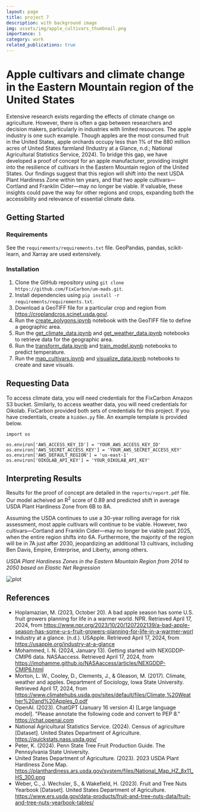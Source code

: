 ```yaml
---
layout: page
title: project 7
description: with background image
img: assets/img/apple_cultivars_thumbnail.png
importance: 1
category: work
related_publications: true
---
```


# Apple cultivars and climate change in the Eastern Mountain region of the United States
Extensive research exists regarding the effects of climate change on agriculture. However, there is often a gap between researchers and decision makers, particularly in industries with limited resources. The apple industry is one such example. Though apples are the most consumed fruit in the United States, apple orchards occupy less than 1% of the 880 million acres of United States farmland (Industry at a Glance, n.d.; National Agricultural Statistics Service, 2024). To bridge this gap, we have developed a proof of concept for an apple manufacturer, providing insight into the resilience of cultivars in the Eastern Mountain region of the United States. Our findings suggest that this region will shift into the next USDA Plant Hardiness Zone within ten years, and that two apple cultivars—Cortland and Franklin Cider—may no longer be viable. If valuable, these insights could pave the way for other regions and crops, expanding both the accessibility and relevance of essential climate data.

## Getting Started
### Requirements
See the `requirements/requirements.txt` file. GeoPandas, pandas, scikit-learn, and Xarray are used extensively.
### Installation
1. Clone the GitHub repository using `git clone https://github.com/FixCarbon/um-mads.git`.
2. Install dependencies using `pip install -r requirements/requirements.txt`.
3. Download a GeoTIFF file for a particular crop and region from https://croplandcros.scinet.usda.gov/.
4. Run the [create_polygons.ipynb](notebooks/create_polygons.ipynb) notebook with the GeoTIFF file to define a geographic area.
5. Run the [get_climate_data.ipynb](notebooks/get_climate_data.ipynb) and [get_weather_data.ipynb](notebooks/get_weather_data.ipynb) notebooks to retrieve data for the geographic area.
6. Run the [transform_data.ipynb](notebooks/transform_data.ipynb) and [train_model.ipynb](notebooks/train_model.ipynb) notebooks to predict temperature.
7. Run the [map_cultivars.ipynb](notebooks/map_cultivars.ipynb) and [visualize_data.ipynb](notebooks/visualize_data.ipynb) notebooks to create and save visuals.
## Requesting Data
To access climate data, you will need credentials for the FixCarbon Amazon S3 bucket. Similarly, to access weather data, you will need credentials for Oikolab. FixCarbon provided both sets of credentials for this project. If you have credentials, create a `hidden.py` file. An example template is provided below.

```
import os

os.environ['AWS_ACCESS_KEY_ID'] = 'YOUR_AWS_ACCESS_KEY_ID'
os.environ['AWS_SECRET_ACCESS_KEY'] = 'YOUR_AWS_SECRET_ACCESS_KEY'
os.environ['AWS_DEFAULT_REGION'] = 'us-east-1'
os.environ['OIKOLAB_API_KEY'] = 'YOUR_OIKOLAB_API_KEY'
```

## Interpreting Results
Results for the proof of concept are detailed in the `reports/report.pdf` file. Our model acheived an R<sup>2</sup> score of 0.89 and predicted shift in average USDA Plant Hardiness Zone from 6B to 8A. 

Assuming the USDA continues to use a 30-year rolling average for risk assessment, most apple cultivars will continue to be viable. However, two cultivars—Cortland and Franklin Cider—may no longer be viable past 2025, when the entire region shifts into 6A. Furthermore, the majority of the region will be in 7A just after 2030, jeopardizing an additional 13 cultivars, including Ben Davis, Empire, Enterprise, and Liberty, among others.

_USDA Plant Hardiness Zones in the Eastern Mountain Region from 2014 to 2050 based on Elastic Net Regression_

![plot](reports/figures/fig4_weather_usda.gif)

## References
* Hoplamazian, M. (2023, October 20). A bad apple season has some U.S. fruit growers planning for life in a warmer world. NPR. Retrieved April 17, 2024, from https://www.npr.org/2023/10/20/1207202139/a-bad-apple-season-has-some-u-s-fruit-growers-planning-for-life-in-a-warmer-worl
* Industry at a glance. (n.d.). USApple. Retrieved April 17, 2024, from https://usapple.org/industry-at-a-glance 
* Mohammed, I. N. (2024, January 13). Getting started with NEXGDDP-CMIP6 data. NASAaccess. Retrieved April 17, 2024, from https://imohamme.github.io/NASAaccess/articles/NEXGDDP-CMIP6.html 
* Morton, L. W., Cooley, D., Clements, J., & Gleason, M. (2017). Climate, weather and apples. Department of Sociology, Iowa State University. Retrieved April 17, 2024, from https://www.climatehubs.usda.gov/sites/default/files/Climate,%20Weather%20and%20Apples_0.pdf
* OpenAI. (2023). ChatGPT (January 16 version 4) [Large language model]. "Please annotate the following code and convert to PEP 8." https://chat.openai.com
* National Agricultural Statistics Service. (2024). Census of agriculture [Dataset]. United States Department of Agriculture. https://quickstats.nass.usda.gov/
* Peter, K. (2024). Penn State Tree Fruit Production Guide. The Pennsylvania State University.
* United States Department of Agriculture. (2023). 2023 USDA Plant Hardiness Zone Map. https://planthardiness.ars.usda.gov/system/files/National_Map_HZ_8x11_HS_300.png 
* Weber, C., J. Wechsler, S., & Wakefield, H. (2023). Fruit and Tree Nuts Yearbook [Dataset]. United States Department of Agriculture. https://www.ers.usda.gov/data-products/fruit-and-tree-nuts-data/fruit-and-tree-nuts-yearbook-tables/